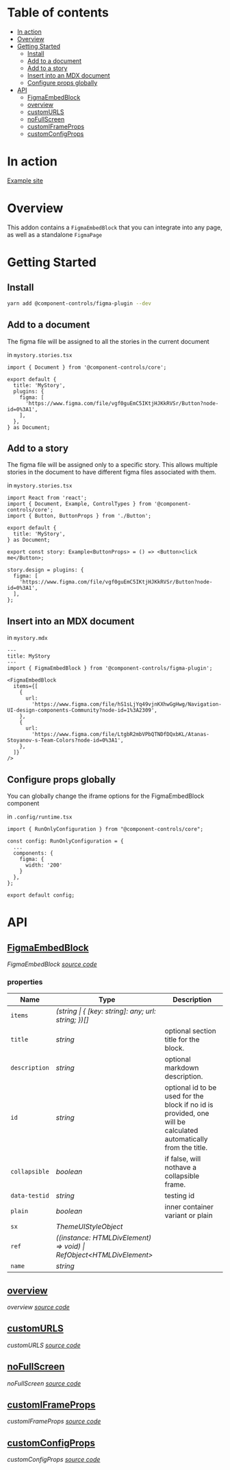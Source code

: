 # Table of contents

- [In action](#in-action)
- [Overview](#overview)
- [Getting Started](#getting-started)
  - [Install](#install)
  - [Add to a document](#add-to-a-document)
  - [Add to a story](#add-to-a-story)
  - [Insert into an MDX document](#insert-into-an-mdx-document)
  - [Configure props globally](#configure-props-globally)
- [API](#api)
  - [<ins>FigmaEmbedBlock</ins>](#insfigmaembedblockins)
  - [<ins>overview</ins>](#insoverviewins)
  - [<ins>customURLS</ins>](#inscustomurlsins)
  - [<ins>noFullScreen</ins>](#insnofullscreenins)
  - [<ins>customIFrameProps</ins>](#inscustomiframepropsins)
  - [<ins>customConfigProps</ins>](#inscustomconfigpropsins)

# In action

[Example site](https://component-controls.com/api/esm-starter--overview/design)

# Overview

This addon contains a `FigmaEmbedBlock` that you can integrate into any page, as well as a standalone `FigmaPage`

# Getting Started

## Install

```sh
yarn add @component-controls/figma-plugin --dev
```

## Add to a document

The figma file will be assigned to all the stories in the current document

in `mystory.stories.tsx`

```
import { Document } from '@component-controls/core';

export default {
  title: 'MyStory',
  plugins: {
    figma: [
      'https://www.figma.com/file/vgf0guEmC5IKtjHJKkRVSr/Button?node-id=0%3A1',
    ],
  },
} as Document;

```

## Add to a story

The figma file will be assigned only to a specific story. This allows multiple stories in the document to have different figma files associated with them.

in `mystory.stories.tsx`

```
import React from 'react';
import { Document, Example, ControlTypes } from '@component-controls/core';
import { Button, ButtonProps } from './Button';

export default {
  title: 'MyStory',
} as Document;

export const story: Example<ButtonProps> = () => <Button>click me</Button>;

story.design = plugins: {
  figma: [
    'https://www.figma.com/file/vgf0guEmC5IKtjHJKkRVSr/Button?node-id=0%3A1',
  ],
};
```

## Insert into an MDX document

in `mystory.mdx`

```
---
title: MyStory
---
import { FigmaEmbedBlock } from '@component-controls/figma-plugin';

<FigmaEmbedBlock
  items={[
    {
      url:
        'https://www.figma.com/file/hS1sLjYq49vjnKXhwGgHwg/Navigation-UI-design-components-Community?node-id=1%3A2309',
    },
    {
      url:
        'https://www.figma.com/file/LtgbR2mbVPbQTNDfDQxbKL/Atanas-Stoyanov-s-Team-Colors?node-id=0%3A1',
    },
  ]}
/>
```

## Configure props globally

You can globally change the iframe options for the FigmaEmbedBlock component

in `.config/runtime.tsx`

```
import { RunOnlyConfiguration } from "@component-controls/core";

const config: RunOnlyConfiguration = {
  ...
  components: {
    figma: {
      width: '200'
    }
  },
};

export default config;
```

# API

<react-docgen-typescript path="./src" />

<!-- START-REACT-DOCGEN-TYPESCRIPT -->

## <ins>FigmaEmbedBlock</ins>

_FigmaEmbedBlock [source code](https://github.com/ccontrols/component-controls/tree/master/plugins/figma-embed/src/FigmaEmbedBlock/FigmaEmbedBlock.tsx)_

### properties

| Name          | Type                                                                   | Description                                                                                                     |
| ------------- | ---------------------------------------------------------------------- | --------------------------------------------------------------------------------------------------------------- |
| `items`       | _(string \| { \[key: string]: any; url: string; })\[]_                 |                                                                                                                 |
| `title`       | _string_                                                               | optional section title for the block.                                                                           |
| `description` | _string_                                                               | optional markdown description.                                                                                  |
| `id`          | _string_                                                               | optional id to be used for the block if no id is provided, one will be calculated automatically from the title. |
| `collapsible` | _boolean_                                                              | if false, will nothave a collapsible frame.                                                                     |
| `data-testid` | _string_                                                               | testing id                                                                                                      |
| `plain`       | _boolean_                                                              | inner container variant or plain                                                                                |
| `sx`          | _ThemeUIStyleObject_                                                   |                                                                                                                 |
| `ref`         | _((instance: HTMLDivElement) => void) \| RefObject&lt;HTMLDivElement>_ |                                                                                                                 |
| `name`        | _string_                                                               |                                                                                                                 |

## <ins>overview</ins>

_overview [source code](https://github.com/ccontrols/component-controls/tree/master/plugins/figma-embed/src/stories/FigmaEmbedBlock.stories.tsx)_

## <ins>customURLS</ins>

_customURLS [source code](https://github.com/ccontrols/component-controls/tree/master/plugins/figma-embed/src/stories/FigmaEmbedBlock.stories.tsx)_

## <ins>noFullScreen</ins>

_noFullScreen [source code](https://github.com/ccontrols/component-controls/tree/master/plugins/figma-embed/src/stories/FigmaEmbedBlock.stories.tsx)_

## <ins>customIFrameProps</ins>

_customIFrameProps [source code](https://github.com/ccontrols/component-controls/tree/master/plugins/figma-embed/src/stories/FigmaEmbedBlock.stories.tsx)_

## <ins>customConfigProps</ins>

_customConfigProps [source code](https://github.com/ccontrols/component-controls/tree/master/plugins/figma-embed/src/stories/FigmaEmbedBlock.stories.tsx)_

<!-- END-REACT-DOCGEN-TYPESCRIPT -->
